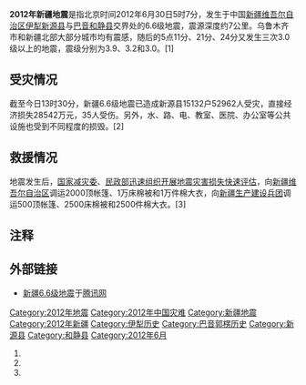 **2012年新疆地震**是指北京时间2012年6月30日5时7分，发生于中国[新疆维吾尔自治区](../Page/新疆维吾尔自治区.md "wikilink")[伊犁](../Page/伊犁哈萨克自治州.md "wikilink")[新源县](../Page/新源县.md "wikilink")与[巴音](../Page/巴音郭楞蒙古自治州.md "wikilink")[和静县](../Page/和静县.md "wikilink")交界处的6.6级地震，震源深度约7公里。乌鲁木齐市和新疆北部大部分城市均有震感，随后的5点11分、21分、24分又发生三次3.0级以上的地震，震级分别为3.9、3.2和3.0。\[1\]

## 受灾情况

截至今日13时30分，新疆6.6级地震已造成新源县15132户52962人受灾，直接经济损失28542万元，35人受伤。另外，水、路、电、教室、医院、办公室等公共设施也受到不同程度的损毁。\[2\]

## 救援情况

地震发生后，[国家减灾委](../Page/国家减灾委员会.md "wikilink")、[民政部迅速组织开展地震灾害损失快速评估](../Page/中华人民共和国民政部.md "wikilink")，向[新疆维吾尔自治区](../Page/新疆维吾尔自治区.md "wikilink")调运2000顶帐篷、1万床棉被和1万件棉大衣，向[新疆生产建设兵团](../Page/新疆生产建设兵团.md "wikilink")调运500顶帐篷、2500床棉被和2500件棉大衣。\[3\]

## 注释

## 外部链接

  - [新疆6.6级地震](http://news.qq.com/zt2012/xjdz/index.htm)于[腾讯网](../Page/腾讯网.md "wikilink")

[Category:2012年地震](https://zh.wikipedia.org/wiki/Category:2012年地震 "wikilink")
[Category:2012年中国灾难](https://zh.wikipedia.org/wiki/Category:2012年中国灾难 "wikilink")
[Category:新疆地震](https://zh.wikipedia.org/wiki/Category:新疆地震 "wikilink")
[Category:2012年新疆](https://zh.wikipedia.org/wiki/Category:2012年新疆 "wikilink")
[Category:伊犁历史](https://zh.wikipedia.org/wiki/Category:伊犁历史 "wikilink")
[Category:巴音郭楞历史](https://zh.wikipedia.org/wiki/Category:巴音郭楞历史 "wikilink")
[Category:新源县](https://zh.wikipedia.org/wiki/Category:新源县 "wikilink")
[Category:和静县](https://zh.wikipedia.org/wiki/Category:和静县 "wikilink")
[Category:2012年6月](https://zh.wikipedia.org/wiki/Category:2012年6月 "wikilink")

1.
2.
3.